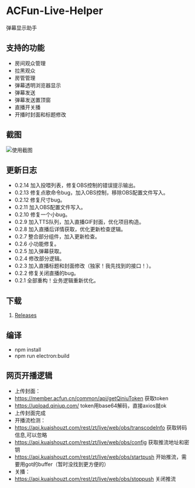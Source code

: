 # ACFun-Live-Helper
弹幕显示助手

## 支持的功能
* 房间观众管理
* 拉黑观众
* 房管管理
* 弹幕透明浏览器显示
* 弹幕发送
* 弹幕发送置顶窗
* 直播开关播
* 开播时封面和标题修改

## 截图
![使用截图](https://raw.githubusercontent.com/ShigemoriHakura/ACFun-Live-Helper/master/screenshots/1.png) 

## 更新日志
* 0.2.14 加入投喂列表，修复OBS控制的错误提示输出。
* 0.2.13 修复点歌命令bug，加入OBS控制，移除OBS配置文件写入。
* 0.2.12 修复尺寸bug。
* 0.2.11 加入OBS配置文件写入。
* 0.2.10 修复一个小bug。
* 0.2.9 加入TTS队列，加入直播GIF封面，优化项目构造。
* 0.2.8 加入直播后详情获取，优化更新检查逻辑。
* 0.2.7 整合部分组件，加入更新检查。
* 0.2.6 小功能修复。
* 0.2.5 加入弹幕获取。
* 0.2.4 修改部分逻辑。
* 0.2.3 加入直播标题和封面修改（独家！我先找到的接口！）。
* 0.2.2 修复关闭直播的bug。
* 0.2.1 全部重构！业务逻辑重新优化。

## 下载
1. [Releases](https://github.com/ShigemoriHakura/ACFun-Live-Helper/releases)

## 编译
* npm install
* npm run electron:build 

## 网页开播逻辑
* 上传封面：
* https://member.acfun.cn/common/api/getQiniuToken 获取token
* https://upload.qiniup.com/ token用base64解码，直接axios就ok
* 上传封面完成
* 开播流检测：
* https://api.kuaishouzt.com/rest/zt/live/web/obs/transcodeInfo 获取转码信息,可以忽略
* https://api.kuaishouzt.com/rest/zt/live/web/obs/config 获取推流地址和密钥
* https://api.kuaishouzt.com/rest/zt/live/web/obs/startpush 开始推流，需要用got的buffer（暂时没找到更方便的）
* 关播：
* https://api.kuaishouzt.com/rest/zt/live/web/obs/stoppush 关闭推流